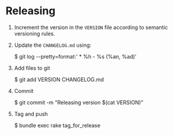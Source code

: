 # Releasing

1. Increment the version in the `VERSION` file according to semantic versioning rules.

2. Update the `CHANGELOG.md` using:

    $ git log --pretty=format:'  * %h - %s (%an, %ad)'

3. Add files to git

    $ git add VERSION CHANGELOG.md

4. Commit

    $ git commit -m "Releasing version $(cat VERSION)"

5. Tag and push

    $ bundle exec rake tag_for_release
